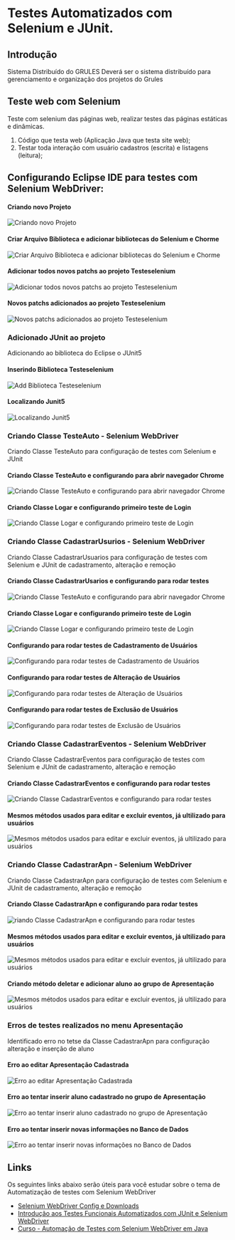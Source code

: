 # Testes Automatizados com Selenium e JUnit.

## Introdução

Sistema Distribuído do GRULES
Deverá ser o sistema distribuído para gerenciamento e organização dos projetos do Grules

## Teste web com Selenium

Teste com selenium das páginas web, realizar testes das páginas estáticas e dinâmicas.

1. Código que testa web (Aplicação Java que testa site web);
2. Testar toda interação com usuário cadastros (escrita) e listagens (leitura);

## Configurando Eclipse IDE para testes com Selenium WebDriver:

#### Criando novo Projeto
![Criando novo Projeto](imagens/criar_novo_projeto.jpg)
#### Criar Arquivo Biblioteca e adicionar bibliotecas do Selenium e Chorme
![Criar Arquivo Biblioteca e adicionar bibliotecas do Selenium e Chorme](imagens/pasta_biblioteca.jpg)
#### Adicionar todos novos patchs ao projeto Testeselenium
![Adicionar todos novos patchs ao projeto Testeselenium](imagens/add_patchs.jpg)
#### Novos patchs adicionados ao projeto Testeselenium
![Novos patchs adicionados ao projeto Testeselenium](imagens/adicionados_patchs.jpg)


### Adicionado JUnit ao projeto

Adicionando ao biblioteca do Eclipse o JUnit5

#### Inserindo Biblioteca Testeselenium
![Add Biblioteca Testeselenium](imagens/adicionar_biblioteca.jpg)
#### Localizando Junit5
![Localizando Junit5](imagens/add_junit.jpg)

### Criando Classe TesteAuto - Selenium WebDriver

Criando Classe TesteAuto para configuração de testes com Selenium e JUnit

#### Criando Classe TesteAuto e configurando para abrir navegador Chrome
![Criando Classe TesteAuto e configurando para abrir navegador Chrome](imagens/classe_testeauto_chormedriver_1.jpg)
#### Criando Classe Logar e configurando primeiro teste de Login
![Criando Classe Logar e configurando primeiro teste de Login](imagens/classe_logar_abrir_navegador_2.jpg)

### Criando Classe CadastrarUsurios - Selenium WebDriver

Criando Classe CadastrarUsuarios para configuração de testes com Selenium e JUnit de cadastramento, alteração e remoção

#### Criando Classe CadastrarUsarios e configurando para rodar testes
![Criando Classe TesteAuto e configurando para abrir navegador Chrome](imagens/classe_testeauto_chormedriver_1.jpg)
#### Criando Classe Logar e configurando primeiro teste de Login
![Criando Classe Logar e configurando primeiro teste de Login](imagens/classe_logar_abrir_navegador_2.jpg)

#### Configurando para rodar testes de Cadastramento de Usuários
![Configurando para rodar testes de Cadastramento de Usuários](imagens/classe_cadastrarusu_teste_3.jpg)
#### Configurando para rodar testes de Alteração de Usuários
![Configurando para rodar testes de Alteração de Usuários](imagens/classe_editarusu_teste_4.jpg)

#### Configurando para rodar testes de Exclusão de Usuários
![Configurando para rodar testes de Exclusão de Usuários](imagens/classe_deletarusu_5.jpg)

### Criando Classe CadastrarEventos - Selenium WebDriver

Criando Classe CadastrarEventos para configuração de testes com Selenium e JUnit de cadastramento, alteração e remoção

#### Criando Classe CadastrarEventos e configurando para rodar testes
![Criando Classe CadastrarEventos e configurando para rodar testes](imagens/classe_cadastrarevento_6.jpg)
#### Mesmos métodos usados para editar e excluir eventos, já ultilizado para usuários
![Mesmos métodos usados para editar e excluir eventos, já ultilizado para usuários](imagens/classe_cadastrarevento_7.jpg)


### Criando Classe CadastrarApn - Selenium WebDriver

Criando Classe CadastrarApn para configuração de testes com Selenium e JUnit de cadastramento, alteração e remoção

#### Criando Classe CadastrarApn e configurando para rodar testes
![riando Classe CadastrarApn e configurando para rodar testes](imagens/classe_cadastrarapn_8.jpg)
#### Mesmos métodos usados para editar e excluir eventos, já ultilizado para usuários
![Mesmos métodos usados para editar e excluir eventos, já ultilizado para usuários](imagens/classe_cadastrarapn_9.jpg)
#### Criando método deletar e adicionar aluno ao grupo de Apresentação
![Mesmos métodos usados para editar e excluir eventos, já ultilizado para usuários](imagens/classe_cadastrarapn_10.jpg)

### Erros de testes realizados no menu Apresentação

Identificado erro no tetse da Classe CadastrarApn para configuração alteração e inserção de aluno

#### Erro ao editar Apresentação Cadastrada
![Erro ao editar Apresentação Cadastrada](imagens/cadastro_apn_grules.jpg)
#### Erro ao tentar inserir aluno cadastrado no grupo de Apresentação
![Erro ao tentar inserir aluno cadastrado no grupo de Apresentação](imagens/erro_gravar_aluno.jpg)
#### Erro ao tentar inserir novas informações no Banco de Dados
![Erro ao tentar inserir novas informações no Banco de Dados](imagens/erro_aluno.jpg)

## Links

Os seguintes links abaixo serão úteis para você estudar sobre o tema de Automatização de testes com Selenium WebDriver

 - [Selenium WebDriver Config e Downloads](https://www.youtube.com/watch?v=2UhRVicIzGI)
 - [Introdução aos Testes Funcionais Automatizados com JUnit e Selenium WebDriver](https://www.devmedia.com.br/introducao-aos-testes-funcionais-automatizados-com-junit-e-selenium-webdriver/28037)
 - [Curso - Automação de Testes com Selenium WebDriver em Java](https://www.udemy.com/automacao-de-testes-com-selenium-webdriver-em-java/)


